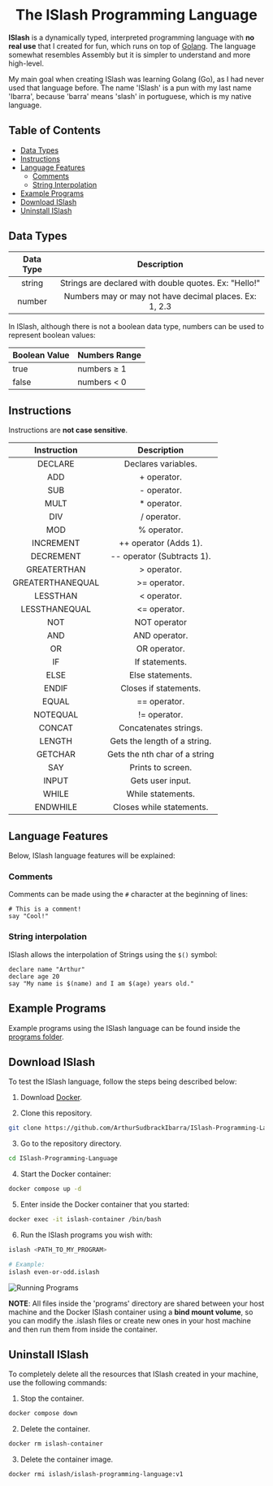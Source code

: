 <h1 align="center">The ISlash Programming Language</h1>

**ISlash** is a dynamically typed, interpreted programming language with **no real use** that I created for fun, which runs on top of [Golang](https://go.dev/). The language somewhat resembles Assembly but it is simpler to understand and more high-level.

My main goal when creating ISlash was learning Golang (Go), as I had never used that language before. The name 'ISlash' is a pun with my last name 'Ibarra', because 'barra' means 'slash' in portuguese, which is my native language.

## Table of Contents

* [Data Types](#data-types)
* [Instructions](#instructions)
* [Language Features](#language-features)
    * [Comments](#comments)
    * [String Interpolation](#string-interpolation)
* [Example Programs](#example-programs)
* [Download ISlash](#download-islash)
* [Uninstall ISlash](#uninstall-islash)
 
## Data Types

| Data Type |                       Description                      |
|:---------:|:------------------------------------------------------:|
|   string  |  Strings are declared with double quotes. Ex: "Hello!" |
|   number  | Numbers may or may not have decimal places. Ex: 1, 2.3 |

In ISlash, although there is not a boolean data type, numbers can be used to represent boolean values:

| Boolean Value | Numbers Range |
|---------------|---------------|
| true          | numbers ≥ 1   |
| false         | numbers < 0   |

## Instructions

Instructions are **not case sensitive**.

|    Instruction   |          Description          |
|:----------------:|:-----------------------------:|
|      DECLARE     |      Declares variables.      |
|        ADD       |          + operator.          |
|        SUB       |          - operator.          |
|       MULT       |          * operator.          |
|        DIV       |          / operator.          |
|        MOD       |          % operator.          |
|     INCREMENT    |     ++ operator (Adds 1).     |
|     DECREMENT    |   -- operator (Subtracts 1).  |
|    GREATERTHAN   |          > operator.          |
| GREATERTHANEQUAL |          >= operator.         |
|     LESSTHAN     |          < operator.          |
|   LESSTHANEQUAL  |          <= operator.         |
|        NOT       |          NOT operator         |
|        AND       |         AND operator.         |
|        OR        |          OR operator.         |
|        IF        |         If statements.        |
|       ELSE       |        Else statements.       |
|       ENDIF      |     Closes if statements.     |
|       EQUAL      |          == operator.         |
|     NOTEQUAL     |          != operator.         |
|      CONCAT      |     Concatenates strings.     |
|      LENGTH      |  Gets the length of a string. |
|      GETCHAR     | Gets the nth char of a string |
|        SAY       |       Prints to screen.       |
|       INPUT      |        Gets user input.       |
|       WHILE      |       While statements.       |
|     ENDWHILE     |    Closes while statements.   |

## Language Features

Below, ISlash language features will be explained:

### Comments

Comments can be made using the `#` character at the beginning of lines:

```
# This is a comment!
say "Cool!"
```

### String interpolation

ISlash allows the interpolation of Strings using the `$()` symbol:

```
declare name "Arthur"
declare age 20
say "My name is $(name) and I am $(age) years old."
```

## Example Programs

Example programs using the ISlash language can be found inside the [programs folder](https://github.com/ArthurSudbrackIbarra/ISlash-Programming-Language/tree/main/programs).

## Download ISlash

To test the ISlash language, follow the steps being described below:

1. Download [Docker](https://www.docker.com/products/docker-desktop/).

2. Clone this repository.

```sh
git clone https://github.com/ArthurSudbrackIbarra/ISlash-Programming-Language.git
```

3. Go to the repository directory.

```sh
cd ISlash-Programming-Language
```

4. Start the Docker container:

```sh
docker compose up -d
```

5. Enter inside the Docker container that you started:

```sh
docker exec -it islash-container /bin/bash
```

6. Run the ISlash programs you wish with:

```sh
islash <PATH_TO_MY_PROGRAM>

# Example:
islash even-or-odd.islash
```

![Running Programs](https://user-images.githubusercontent.com/69170322/183312708-8dfb28cc-7c13-418f-9f92-bb55927b13ab.png)

**NOTE**: All files inside the 'programs' directory are shared between your host machine and the Docker ISlash container using a **bind mount volume**, so you can modify the .islash files or create new ones in your host machine and then run them from inside the container. 

## Uninstall ISlash

To completely delete all the resources that ISlash created in your machine, use the following commands:

1. Stop the container.

```sh
docker compose down
```

2. Delete the container.

```sh
docker rm islash-container
```

3. Delete the container image.

```sh
docker rmi islash/islash-programming-language:v1
```